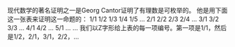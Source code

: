 现代数学的著名证明之一是Georg Cantor证明了有理数是可枚举的。
他是用下面这一张表来证明这一命题的： 
1/1 1/2 1/3 1/4 1/5 … 2/1 2/2 2/3 2/4 … 3/1 3/2 3/3 … 4/1 4/2 … 5/1 … … 
我们以Z字形给上表的每一项编号。第一项是1/1，然后是1/2，2/1，3/1，2/2，…

